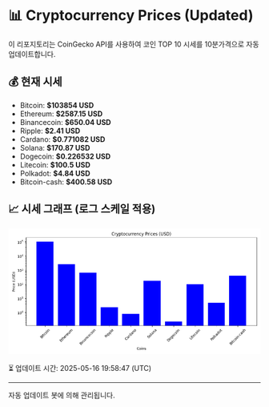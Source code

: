 
# 📊 Cryptocurrency Prices (Updated)

이 리포지토리는 CoinGecko API를 사용하여 코인 TOP 10 시세를 10분가격으로 자동 업데이트합니다.

## 💰 현재 시세
- Bitcoin: **$103854 USD**
- Ethereum: **$2587.15 USD**
- Binancecoin: **$650.04 USD**
- Ripple: **$2.41 USD**
- Cardano: **$0.771082 USD**
- Solana: **$170.87 USD**
- Dogecoin: **$0.226532 USD**
- Litecoin: **$100.5 USD**
- Polkadot: **$4.84 USD**
- Bitcoin-cash: **$400.58 USD**

## 📈 시세 그래프 (로그 스케일 적용)
![Crypto Prices](crypto_prices.png)

⏳ 업데이트 시간: 2025-05-16 19:58:47 (UTC)

---
자동 업데이트 봇에 의해 관리됩니다.
